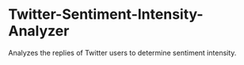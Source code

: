 # Twitter-Sentiment-Intensity-Analyzer
Analyzes the replies of Twitter users to determine sentiment intensity.

